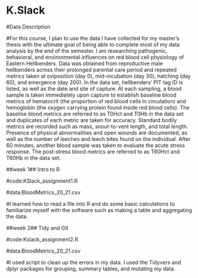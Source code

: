 # K.Slack

#Data Description

#For this course, I plan to use the data I have collected for my master’s thesis with the ultimate goal of being able to complete most of my data analysis by the end of the semester. I am researching pathogenic, behavioral, and environmental influences on red blood cell physiology of Eastern Hellbenders. Data was obtained from reproductive male hellbenders across their prolonged parental care period and repeated metrics taken at oviposition (day 0), mid-incubation (day 30), hatching (day 60), and emergence (day 200). In the data set, hellbenders’ PIT tag ID is listed, as well as the date and site of capture. At each sampling, a blood sample is taken immediately upon capture to establish baseline blood metrics of hematocrit (the proportion of red blood cells in circulation) and hemoglobin (the oxygen carrying protein found inside red blood cells). The baseline blood metrics are referred to as T0Hct and T0Hb in the data set and duplicates of each metric are taken for accuracy. Standard bodily metrics are recorded such as mass, snout-to-vent length, and total length. Presence of physical abnormalities and open wounds are documented, as well as the number of leeches and leech bites found on the individual. After 60 minutes, another blood sample was taken to evaluate the acute stress response. The post-stress blood metrics are referred to as T60Hct and T60Hb in the data set.

##week 1## Intro to R

#code:KSlack_assignment1.R

#data:BloodMetrics_20_21.csv

#I learned how to read a file into R and do some basic calculations to familiarize myself with the software such as making a table and aggregating the data.

##week 2## Tidy and Git

#code:Kslack_assignment2.R

#data:BloodMetrics_20_21.csv

#I used script to clean up the errors in my data. I used the Tidyvers and dplyr packages for grouping, summary tables, and mutating my data. 



